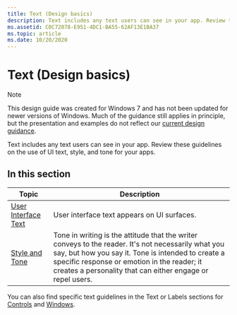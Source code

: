 ```yaml
---
title: Text (Design basics)
description: Text includes any text users can see in your app. Review these guidelines on the use of UI text, style, and tone for your apps.
ms.assetid: C0C72078-E951-4DC1-BA55-62AF13E1BA37
ms.topic: article
ms.date: 10/20/2020
---
```


# Text (Design basics)

> [!NOTE]
> This design guide was created for Windows 7 and has not been updated for newer versions of Windows. Much of the guidance still applies in principle, but the presentation and examples do not reflect our [current design guidance](https://docs.microsoft.com/windows/uwp/design/).

Text includes any text users can see in your app. Review these guidelines on the use of UI text, style, and tone for your apps.

## In this section



| Topic                                            | Description                                                                                                                                                                                                                                                                       |
|--------------------------------------------------|-----------------------------------------------------------------------------------------------------------------------------------------------------------------------------------------------------------------------------------------------------------------------------------|
| [User Interface Text](text-ui.md)<br/>    | User interface text appears on UI surfaces.<br/>                                                                                                                                                                                                                            |
| [Style and Tone](text-style-tone.md)<br/> | Tone in writing is the attitude that the writer conveys to the reader. It's not necessarily what you say, but how you say it. Tone is intended to create a specific response or emotion in the reader; it creates a personality that can either engage or repel users.<br/> |



 

You can also find specific text guidelines in the Text or Labels sections for [Controls](controls.md) and [Windows](windows.md).

 

 





